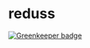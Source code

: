 # reduss

[![Greenkeeper badge](https://badges.greenkeeper.io/elcoosp/reduss.svg)](https://greenkeeper.io/)
